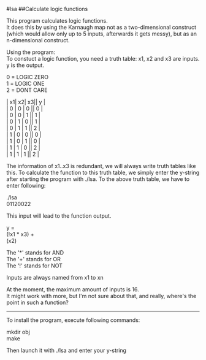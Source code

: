 #lsa
##Calculate logic functions

This program calculates logic functions.  
It does this by using the Karnaugh map not as a two-dimensional construct
(which would allow only up to 5 inputs, afterwards it gets messy), but as an
n-dimensional construct.

Using the program:  
To constuct a logic function, you need a truth table:
x1, x2 and x3 are inputs. y is the output.

0 = LOGIC ZERO  
1 = LOGIC ONE  
2 = DONT CARE  

| x1| x2| x3|| y |   
| 0 | 0 | 0 || 0 |  
| 0 | 0 | 1 || 1 |  
| 0 | 1 | 0 || 1 |  
| 0 | 1 | 1 || 2 |  
| 1 | 0 | 0 || 0 |  
| 1 | 0 | 1 || 0 |  
| 1 | 1 | 0 || 2 |  
| 1 | 1 | 1 || 2 |  

The information of x1..x3 is redundant, we will always write truth tables like this.
To calculate the function to this truth table, we simply enter the
y-string after starting the program with ./lsa.
To the above truth table, we have to enter following:

./lsa  
01120022

This input will lead to the function output.

y =  
(!x1 * x3) +  
(x2)  

The '*' stands for AND  
The '+' stands for OR  
The '!' stands for NOT  

Inputs are always named from x1 to xn

At the moment, the maximum amount of inputs is 16.  
It might work with more, but I'm not sure about that,
and really, where's the point in such a function?

---

To install the program, execute following commands:

mkdir obj  
make  

Then launch it with ./lsa and enter your y-string

